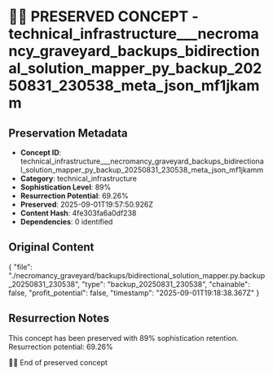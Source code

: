 # 🏴‍☠️ PRESERVED CONCEPT - technical_infrastructure___necromancy_graveyard_backups_bidirectional_solution_mapper_py_backup_20250831_230538_meta_json_mf1jkamm

## Preservation Metadata
- **Concept ID**: technical_infrastructure___necromancy_graveyard_backups_bidirectional_solution_mapper_py_backup_20250831_230538_meta_json_mf1jkamm
- **Category**: technical_infrastructure
- **Sophistication Level**: 89%
- **Resurrection Potential**: 69.26%
- **Preserved**: 2025-09-01T19:57:50.926Z
- **Content Hash**: 4fe303fa6a0df238
- **Dependencies**: 0 identified

## Original Content

{
  "file": "./necromancy_graveyard/backups/bidirectional_solution_mapper.py.backup_20250831_230538",
  "type": "backup_20250831_230538",
  "chainable": false,
  "profit_potential": false,
  "timestamp": "2025-09-01T19:18:38.367Z"
}

## Resurrection Notes
This concept has been preserved with 89% sophistication retention.
Resurrection potential: 69.26%

🏴‍☠️ End of preserved concept